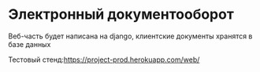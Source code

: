 # Электронный документооборот
Веб-часть будет написана на django, клиентские документы хранятся в базе данных 

Тестовый стенд:https://project-prod.herokuapp.com/web/
